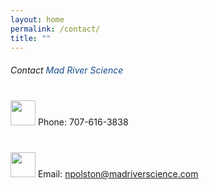 ```yaml
---
layout: home
permalink: /contact/
title: ""
---
```

<h6>Contact <span style="color:RGB(18,75,139)">Mad River Science</span></h6>

<div style="margin-top: 40px">
<img src="{{ site.url }}{{ site.baseurl }}/assets/images/phone-icon.png" alt="" class="align-left" style="width:40px;  margin-top: 0">
Phone: 707-616-3838
</div>
<div style="clear:both"></div>
<div style="margin-top: 40px">
<img src="{{ site.url }}{{ site.baseurl }}/assets/images/mail-icon.png" alt="" class="align-left" style="width: 40px; margin-top: 0">
Email: <a href="mailto:npolston@madriverscience.com">npolston@madriverscience.com</a>
</div>
